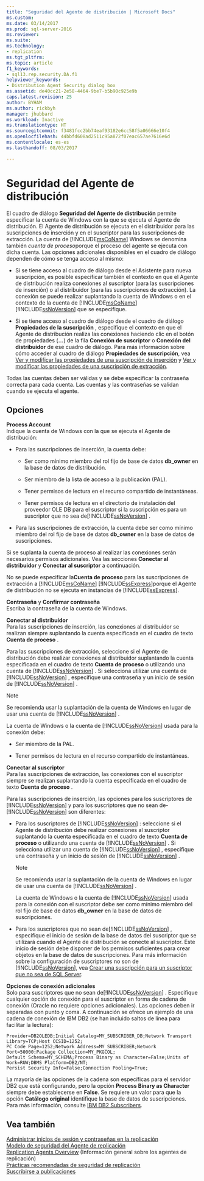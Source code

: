 ```yaml
---
title: "Seguridad del Agente de distribución | Microsoft Docs"
ms.custom: 
ms.date: 03/14/2017
ms.prod: sql-server-2016
ms.reviewer: 
ms.suite: 
ms.technology:
- replication
ms.tgt_pltfrm: 
ms.topic: article
f1_keywords:
- sql13.rep.security.DA.f1
helpviewer_keywords:
- Distribution Agent Security dialog box
ms.assetid: de40cc21-2e58-4464-9be7-b5b90c925e9b
caps.latest.revision: 25
author: BYHAM
ms.author: rickbyh
manager: jhubbard
ms.workload: Inactive
ms.translationtype: HT
ms.sourcegitcommit: f3481fcc2bb74eaf93182e6cc58f5a06666e10f4
ms.openlocfilehash: 44bbfd608ad2511c95a872f07eac657ae7616e6d
ms.contentlocale: es-es
ms.lasthandoff: 08/03/2017

---
```

# <a name="distribution-agent-security"></a>Seguridad del Agente de distribución
  El cuadro de diálogo **Seguridad del Agente de distribución** permite especificar la cuenta de Windows con la que se ejecuta el Agente de distribución. El Agente de distribución se ejecuta en el distribuidor para las suscripciones de inserción y en el suscriptor para las suscripciones de extracción. La cuenta de [!INCLUDE[msCoName](../../includes/msconame-md.md)] Windows se denomina también *cuenta de proceso*porque el proceso del agente se ejecuta con dicha cuenta. Las opciones adicionales disponibles en el cuadro de diálogo dependen de cómo se tenga acceso al mismo:  
  
-   Si se tiene acceso al cuadro de diálogo desde el Asistente para nueva suscripción, es posible especificar también el contexto en que el Agente de distribución realiza conexiones al suscriptor (para las suscripciones de inserción) o al distribuidor (para las suscripciones de extracción). La conexión se puede realizar suplantando la cuenta de Windows o en el contexto de la cuenta de [!INCLUDE[msCoName](../../includes/msconame-md.md)] [!INCLUDE[ssNoVersion](../../includes/ssnoversion-md.md)] que se especifique.  
  
-   Si se tiene acceso al cuadro de diálogo desde el cuadro de diálogo **Propiedades de la suscripción** , especifique el contexto en que el Agente de distribución realiza las conexiones haciendo clic en el botón de propiedades (**...**) de la fila **Conexión de suscriptor** o **Conexión del distribuidor** de ese cuadro de diálogo. Para más información sobre cómo acceder al cuadro de diálogo **Propiedades de suscripción**, vea [Ver y modificar las propiedades de una suscripción de inserción](../../relational-databases/replication/view-and-modify-push-subscription-properties.md) y [Ver y modificar las propiedades de una suscripción de extracción](../../relational-databases/replication/view-and-modify-pull-subscription-properties.md).  
  
 Todas las cuentas deben ser válidas y se debe especificar la contraseña correcta para cada cuenta. Las cuentas y las contraseñas se validan cuando se ejecuta el agente.  
  
## <a name="options"></a>Opciones  
 **Process Account**  
 Indique la cuenta de Windows con la que se ejecuta el Agente de distribución:  
  
-   Para las suscripciones de inserción, la cuenta debe:  
  
    -   Ser como mínimo miembro del rol fijo de base de datos **db_owner** en la base de datos de distribución.  
  
    -   Ser miembro de la lista de acceso a la publicación (PAL).  
  
    -   Tener permisos de lectura en el recurso compartido de instantáneas.  
  
    -   Tener permisos de lectura en el directorio de instalación del proveedor OLE DB para el suscriptor si la suscripción es para un suscriptor que no sea de[!INCLUDE[ssNoVersion](../../includes/ssnoversion-md.md)] .  
  
-   Para las suscripciones de extracción, la cuenta debe ser como mínimo miembro del rol fijo de base de datos **db_owner** en la base de datos de suscripciones.  
  
 Si se suplanta la cuenta de proceso al realizar las conexiones serán necesarios permisos adicionales. Vea las secciones **Conectar al distribuidor** y **Conectar al suscriptor** a continuación.  
  
 No se puede especificar la**Cuenta de proceso** para las suscripciones de extracción a [!INCLUDE[msCoName](../../includes/msconame-md.md)] [!INCLUDE[ssExpress](../../includes/ssexpress-md.md)]porque el Agente de distribución no se ejecuta en instancias de [!INCLUDE[ssExpress](../../includes/ssexpress-md.md)].  
  
 **Contraseña** y **Confirmar contraseña**  
 Escriba la contraseña de la cuenta de Windows.  
  
 **Conectar al distribuidor**  
 Para las suscripciones de inserción, las conexiones al distribuidor se realizan siempre suplantando la cuenta especificada en el cuadro de texto **Cuenta de proceso** .  
  
 Para las suscripciones de extracción, seleccione si el Agente de distribución debe realizar conexiones al distribuidor suplantando la cuenta especificada en el cuadro de texto **Cuenta de proceso** o utilizando una cuenta de [!INCLUDE[ssNoVersion](../../includes/ssnoversion-md.md)] . Si selecciona utilizar una cuenta de [!INCLUDE[ssNoVersion](../../includes/ssnoversion-md.md)] , especifique una contraseña y un inicio de sesión de [!INCLUDE[ssNoVersion](../../includes/ssnoversion-md.md)] .  
  
> [!NOTE]  
>  Se recomienda usar la suplantación de la cuenta de Windows en lugar de usar una cuenta de [!INCLUDE[ssNoVersion](../../includes/ssnoversion-md.md)] .  
  
 La cuenta de Windows o la cuenta de [!INCLUDE[ssNoVersion](../../includes/ssnoversion-md.md)] usada para la conexión debe:  
  
-   Ser miembro de la PAL.  
  
-   Tener permisos de lectura en el recurso compartido de instantáneas.  
  
 **Conectar al suscriptor**  
 Para las suscripciones de extracción, las conexiones con el suscriptor siempre se realizan suplantando la cuenta especificada en el cuadro de texto **Cuenta de proceso** .  
  
 Para las suscripciones de inserción, las opciones para los suscriptores de [!INCLUDE[ssNoVersion](../../includes/ssnoversion-md.md)] y para los suscriptores que no sean de-[!INCLUDE[ssNoVersion](../../includes/ssnoversion-md.md)] son diferentes:  
  
-   Para los suscriptores de [!INCLUDE[ssNoVersion](../../includes/ssnoversion-md.md)] : seleccione si el Agente de distribución debe realizar conexiones al suscriptor suplantando la cuenta especificada en el cuadro de texto **Cuenta de proceso** o utilizando una cuenta de [!INCLUDE[ssNoVersion](../../includes/ssnoversion-md.md)] . Si selecciona utilizar una cuenta de [!INCLUDE[ssNoVersion](../../includes/ssnoversion-md.md)] , especifique una contraseña y un inicio de sesión de [!INCLUDE[ssNoVersion](../../includes/ssnoversion-md.md)] .  
  
    > [!NOTE]  
    >  Se recomienda usar la suplantación de la cuenta de Windows en lugar de usar una cuenta de [!INCLUDE[ssNoVersion](../../includes/ssnoversion-md.md)] .  
  
     La cuenta de Windows o la cuenta de [!INCLUDE[ssNoVersion](../../includes/ssnoversion-md.md)] usada para la conexión con el suscriptor debe ser como mínimo miembro del rol fijo de base de datos **db_owner** en la base de datos de suscripciones.  
  
-   Para los suscriptores que no sean de[!INCLUDE[ssNoVersion](../../includes/ssnoversion-md.md)] , especifique el inicio de sesión de la base de datos del suscriptor que se utilizará cuando el Agente de distribución se conecte al suscriptor. Este inicio de sesión debe disponer de los permisos suficientes para crear objetos en la base de datos de suscripciones. Para más información sobre la configuración de suscriptores no son de [!INCLUDE[ssNoVersion](../../includes/ssnoversion-md.md)], vea [Crear una suscripción para un suscriptor que no sea de SQL Server](../../relational-databases/replication/create-a-subscription-for-a-non-sql-server-subscriber.md).  
  
 **Opciones de conexión adicionales**  
 Solo para suscriptores que no sean de[!INCLUDE[ssNoVersion](../../includes/ssnoversion-md.md)] . Especifique cualquier opción de conexión para el suscriptor en forma de cadena de conexión (Oracle no requiere opciones adicionales). Las opciones deben ir separadas con punto y coma. A continuación se ofrece un ejemplo de una cadena de conexión de IBM DB2 (se han incluido saltos de línea para facilitar la lectura):  
  
```  
Provider=DB2OLEDB;Initial Catalog=MY_SUBSCRIBER_DB;Network Transport Library=TCP;Host CCSID=1252;  
PC Code Page=1252;Network Address=MY_SUBSCRIBER;Network Port=50000;Package Collection=MY_PKGCOL;  
Default Schema=MY_SCHEMA;Process Binary as Character=False;Units of Work=RUW;DBMS Platform=DB2/NT;  
Persist Security Info=False;Connection Pooling=True;  
```  
  
 La mayoría de las opciones de la cadena son específicas para el servidor DB2 que está configurando, pero la opción **Process Binary as Character** siempre debe establecerse en **False**. Se requiere un valor para que la opción **Catálogo original** identifique la base de datos de suscripciones. Para más información, consulte [IBM DB2 Subscribers](../../relational-databases/replication/non-sql/ibm-db2-subscribers.md).  
  
## <a name="see-also"></a>Vea también  
 [Administrar inicios de sesión y contraseñas en la replicación](../../relational-databases/replication/security/manage-logins-and-passwords-in-replication.md)   
 [Modelo de seguridad del Agente de replicación](../../relational-databases/replication/security/replication-agent-security-model.md)   
 [Replication Agents Overview](../../relational-databases/replication/agents/replication-agents-overview.md)  (Información general sobre los agentes de replicación)  
 [Prácticas recomendadas de seguridad de replicación](../../relational-databases/replication/security/replication-security-best-practices.md)   
 [Suscribirse a publicaciones](../../relational-databases/replication/subscribe-to-publications.md)  
  
  

